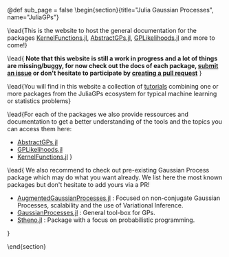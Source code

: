 <!-- =============================
     ABOUT
    ============================== -->
@def sub_page = false
\begin{section}{title="Julia Gaussian Processes", name="JuliaGPs"}

\lead{This is the website to host the general documentation for the packages [KernelFunctions.jl](https://github.com/JuliaGaussianProcesses/KernelFunctions.jl), [AbstractGPs.jl](https://github.com/JuliaGaussianProcesses/AbstractGPs.jl), [GPLikelihoods.jl](https://github.com/JuliaGaussianProcesses/GPLikelihoods.jl) and more to come!}

\lead{
**Note that this website is still a work in progress and a lot of things are missing/buggy, for now check out the docs of each package, [submit an issue](https://github.com/JuliaGaussianProcesses/JuliaGaussianProcesses.github.io/issues/new) or don't hesitate to participate by [creating a pull request](https://github.com/JuliaGaussianProcesses/JuliaGaussianProcesses.github.io/pulls?q=is%3Apr+is%3Aopen+sort%3Aupdated-desc)**
}

\lead{You will find in this website a collection of [tutorials](tutorials) combining one or more packages from the JuliaGPs ecosystem for typical machine learning or statistics problems}

\lead{For each of the packages we also provide ressources and documentation to get a better understanding of the tools and the topics you can access them here:

- [AbstractGPs.jl](abstractgps)
- [GPLikelihoods.jl](gplikelihoods)
- [KernelFunctions.jl](kernelfunctions)
}

\lead{
    We also recommend to check out pre-existing Gaussian Process package which may do what you want already.
    We list here the most known packages but don't hesitate to add yours via a PR!

  - [AugmentedGaussianProcesses.jl](https://github.com/theogf/AugmentedGaussianProcesses.jl) : Focused on non-conjugate Gaussian Processes, scalability and the use of Variational Inference.
  - [GaussianProcesses.jl](https://github.com/STOR-i/GaussianProcesses.jl) : General tool-box for GPs.
  - [Stheno.jl](https://github.com/willtebbutt/Stheno.jl) : Package with a focus on probabilistic programming.

}

\end{section}
